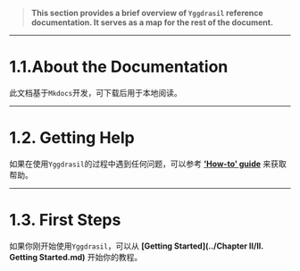 > __This section provides a brief overview of `Yggdrasil` reference documentation. It serves as a map for the rest of the document.__

---

# 1.1.About the Documentation

此文档基于`Mkdocs`开发，可下载后用于本地阅读。

---

# 1.2. Getting Help

如果在使用`Yggdrasil`的过程中遇到任何问题，可以参考 __['How-to' guide](how-to-guides.md)__ 来获取帮助。

---

# 1.3. First Steps

如果你刚开始使用`Yggdrasil`，可以从 __[Getting Started](../Chapter II/II. Getting Started.md)__ 开始你的教程。